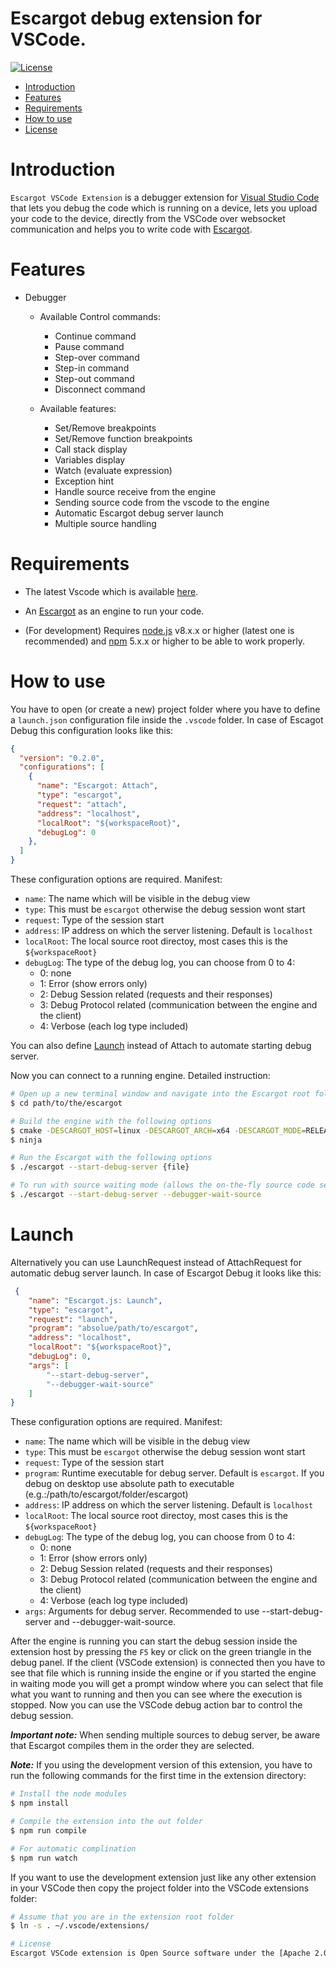 # Escargot debug extension for VSCode.


[![License](https://img.shields.io/badge/licence-Apache%202.0-brightgreen.svg?style=flat)](LICENSE)

- [Introduction](#introduction)
- [Features](#features)
- [Requirements](#requirements)
- [How to use](#how-to-use)
- [License](#license)

# Introduction
`Escargot VSCode Extension` is a debugger extension for [Visual Studio Code](https://code.visualstudio.com/) that lets you debug the code which is running on a device, lets you upload your code to the device, directly from the VSCode over websocket communication and helps you to write code with [Escargot](https://github.com/Samsung/escargot).

# Features
- Debugger
  - Available Control commands:
    - Continue command
    - Pause command
    - Step-over command
    - Step-in command
    - Step-out command
    - Disconnect command

  - Available features:
    - Set/Remove breakpoints
    - Set/Remove function breakpoints
    - Call stack display
    - Variables display
    - Watch (evaluate expression)
    - Exception hint
    - Handle source receive from the engine
    - Sending source code from the vscode to the engine
    - Automatic Escargot debug server launch
    - Multiple source handling


# Requirements
- The latest Vscode which is available [here](https://code.visualstudio.com/Download).
- An [Escargot](https://github.com/Samsung/escargot) as an engine to run your code.

- (For development) Requires [node.js](https://nodejs.org/en/) v8.x.x or higher (latest one is recommended) and [npm](https://www.npmjs.com) 5.x.x or higher to be able to work properly.

# How to use
You have to open (or create a new) project folder where you have to define a `launch.json` configuration file inside the `.vscode` folder. In case of Escagot Debug this configuration looks like this:

```json
{
  "version": "0.2.0",
  "configurations": [
    {
      "name": "Escargot: Attach",
      "type": "escargot",
      "request": "attach",
      "address": "localhost",
      "localRoot": "${workspaceRoot}",
      "debugLog": 0
    },
  ]
}
```

These configuration options are required. Manifest:
- `name`: The name which will be visible in the debug view
- `type`: This must be `escargot` otherwise the debug session wont start
- `request`: Type of the session start
- `address`: IP address on which the server listening. Default is `localhost`
- `localRoot`: The local source root directoy, most cases this is the `${workspaceRoot}`
- `debugLog`: The type of the debug log, you can choose from 0 to 4:
    - 0: none
    - 1: Error (show errors only)
    - 2: Debug Session related (requests and their responses)
    - 3: Debug Protocol related (communication between the engine and the client)
    - 4: Verbose (each log type included)

You can also define [Launch](#launch) instead of Attach to automate starting debug server.

Now you can connect to a running engine.
Detailed instruction:

```sh
# Open up a new terminal window and navigate into the Escargot root folder
$ cd path/to/the/escargot

# Build the engine with the following options
$ cmake -DESCARGOT_HOST=linux -DESCARGOT_ARCH=x64 -DESCARGOT_MODE=RELEASe -DESCARGOT_OUTPUT=shell -DESCARGOT_DEBUGGER=1 -GNinja
$ ninja

# Run the Escargot with the following options
$ ./escargot --start-debug-server {file}

# To run with source waiting mode (allows the on-the-fly source code sending)
$ ./escargot --start-debug-server --debugger-wait-source
```

# Launch
Alternatively you can use LaunchRequest instead of AttachRequest for automatic debug server launch.
In case of Escargot Debug it looks like this:
```json
 {
    "name": "Escargot.js: Launch",
    "type": "escargot",
    "request": "launch",
    "program": "absolue/path/to/escargot",
    "address": "localhost",
    "localRoot": "${workspaceRoot}",
    "debugLog": 0,
    "args": [
        "--start-debug-server",
        "--debugger-wait-source"
    ]
}
```

These configuration options are required. Manifest:
- `name`: The name which will be visible in the debug view
- `type`: This must be `escargot` otherwise the debug session wont start
- `request`: Type of the session start
- `program`: Runtime executable for debug server. Default is `escargot`. If you debug on desktop use
absolute path to executable (e.g.:/path/to/escargot/folder/escargot)
- `address`: IP address on which the server listening. Default is `localhost`
- `localRoot`: The local source root directoy, most cases this is the `${workspaceRoot}`
- `debugLog`: The type of the debug log, you can choose from 0 to 4:
    - 0: none
    - 1: Error (show errors only)
    - 2: Debug Session related (requests and their responses)
    - 3: Debug Protocol related (communication between the engine and the client)
    - 4: Verbose (each log type included)
- `args`: Arguments for debug server. Recommended to use --start-debug-server and --debugger-wait-source.


After the engine is running you can start the debug session inside the extension host by pressing the `F5` key or click on the green triangle in the debug panel.
If the client (VSCode extension) is connected then you have to see that file which is running inside the engine or if you started the engine in waiting mode you will get a prompt window where you can select that file what you want to running and then you can see where the execution is stopped. Now you can use the VSCode debug action bar to control the debug session.

***Important note:*** When sending multiple sources to debug server, be aware that Escargot compiles them in the order they are selected.

***Note:*** If you using the development version of this extension, you have to run the following commands for the first time in the extension directory:

```bash
# Install the node modules
$ npm install

# Compile the extension into the out folder
$ npm run compile

# For automatic complination
$ npm run watch
```
If you want to use the development extension just like any other extension in your VSCode then copy the project folder into the VSCode extensions folder:
```bash
# Assume that you are in the extension root folder
$ ln -s . ~/.vscode/extensions/

# License
Escargot VSCode extension is Open Source software under the [Apache 2.0 license](LICENSE). Complete license and copyright information can be found within the code.
